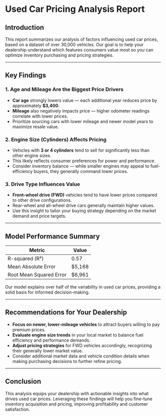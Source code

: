# Used Car Pricing Analysis Report

## Introduction

This report summarizes our analysis of factors influencing used car prices, based on a dataset of over 30,000 vehicles. Our goal is to help your dealership understand which features consumers value most so you can optimize inventory purchasing and pricing strategies.

---

## Key Findings

### 1. Age and Mileage Are the Biggest Price Drivers
- **Car age** strongly lowers value — each additional year reduces price by approximately **$3,400**.
- **Mileage** also negatively impacts price — higher odometer readings correlate with lower prices.
- Prioritize sourcing cars with lower mileage and newer model years to maximize resale value.

### 2. Engine Size (Cylinders) Affects Pricing
- Vehicles with **3 or 4 cylinders** tend to sell for significantly less than other engine sizes.
- This likely reflects consumer preferences for power and performance.
- Consider inventory balance — while smaller engines may appeal to fuel-efficiency buyers, they generally command lower prices.

### 3. Drive Type Influences Value
- **Front-wheel drive (FWD)** vehicles tend to have lower prices compared to other drive configurations.
- Rear-wheel and all-wheel drive cars generally maintain higher values.
- Use this insight to tailor your buying strategy depending on the market demand and price targets.

---

## Model Performance Summary

| Metric                  | Value   |
|-------------------------|---------|
| R-squared (R²)          | 0.57    |
| Mean Absolute Error     | $5,168  |
| Root Mean Squared Error | $6,961  |

Our model explains over half of the variability in used car prices, providing a solid basis for informed decision-making.

---

## Recommendations for Your Dealership

- **Focus on newer, lower-mileage vehicles** to attract buyers willing to pay premium prices.
- **Evaluate engine size trends** in your local market to balance fuel efficiency and performance demands.
- **Adjust pricing strategies** for FWD vehicles accordingly, recognizing their generally lower market value.
- Consider additional market data and vehicle condition details when making purchasing decisions to further refine pricing.

---

## Conclusion

This analysis equips your dealership with actionable insights into what drives used car prices. Leveraging these findings will help you fine-tune inventory acquisition and pricing, improving profitability and customer satisfaction.

